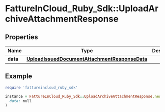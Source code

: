 # FattureInCloud_Ruby_Sdk::UploadArchiveAttachmentResponse

## Properties

| Name | Type | Description | Notes |
| ---- | ---- | ----------- | ----- |
| **data** | [**UploadIssuedDocumentAttachmentResponseData**](UploadIssuedDocumentAttachmentResponseData.md) |  | [optional] |

## Example

```ruby
require 'fattureincloud_ruby_sdk'

instance = FattureInCloud_Ruby_Sdk::UploadArchiveAttachmentResponse.new(
  data: null
)
```

